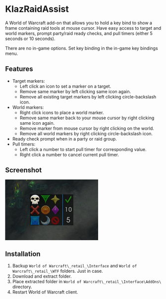 # KlazRaidAssist

A World of Warcraft add-on that allows you to hold a key bind to show a frame containing raid tools at mouse cursor. Have easy access to target and world markers, prompt party/raid ready checks, and pull timers (either 5 seconds or 10 seconds).

There are no in-game options. Set key binding in the in-game key bindings menu.

## Features

- Target markers:
  - Left click an icon to set a marker on a target.
  - Remove same marker by left clicking same icon again.
  - Remove all existing target markers by left clicking circle-backslash icon.
- World markers:
  - Right click icons to place a world marker.
  - Remove same marker back to your mouse cursor by right clicking same icon again.
  - Remove marker from mouse cursor by right clicking on the world.
  - Remove all world markers by right clicking circle-backslash icon.
- Ready check prompt when in a party or raid group.
- Pull timers:
  - Left click a number to start pull timer for corresponding value.
  - Right click a number to cancel current pull timer.

## Screenshot

![](https://github.com/haothitran/KlazRaidAssist/blob/master/Media/Screenshot.png?raw=true)

## Installation

1. Backup `World of Warcraft\_retail_\Interface` and `World of Warcraft\_retail_\WTF` folders. Just in case.
2. Download and extract folder.
3. Place extracted folder in `World of Warcraft\_retail_\Interface\AddOns\` directory.
4. Restart World of Warcraft client.
